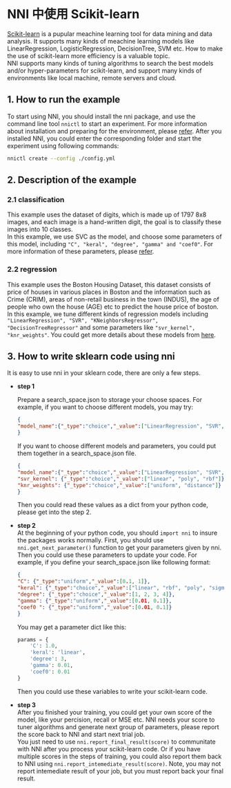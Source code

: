 # NNI 中使用 Scikit-learn

[Scikit-learn](https://github.com/scikit-learn/scikit-learn) is a pupular meachine learning tool for data mining and data analysis. It supports many kinds of meachine learning models like LinearRegression, LogisticRegression, DecisionTree, SVM etc. How to make the use of scikit-learn more efficiency is a valuable topic.  
NNI supports many kinds of tuning algorithms to search the best models and/or hyper-parameters for scikit-learn, and support many kinds of environments like local machine, remote servers and cloud.

## 1. How to run the example

To start using NNI, you should install the nni package, and use the command line tool `nnictl` to start an experiment. For more information about installation and preparing for the environment, please [refer](QuickStart.md). After you installed NNI, you could enter the corresponding folder and start the experiment using following commands:

```bash
nnictl create --config ./config.yml
```

## 2. Description of the example

### 2.1 classification

This example uses the dataset of digits, which is made up of 1797 8x8 images, and each image is a hand-written digit, the goal is to classify these images into 10 classes.  
In this example, we use SVC as the model, and choose some parameters of this model, including `"C", "keral", "degree", "gamma" and "coef0"`. For more information of these parameters, please [refer](https://scikit-learn.org/stable/modules/generated/sklearn.svm.SVC.html).

### 2.2 regression

This example uses the Boston Housing Dataset, this dataset consists of price of houses in various places in Boston and the information such as Crime (CRIM), areas of non-retail business in the town (INDUS), the age of people who own the house (AGE) etc to predict the house price of boston. In this example, we tune different kinds of regression models including `"LinearRegression", "SVR", "KNeighborsRegressor", "DecisionTreeRegressor"` and some parameters like `"svr_kernel", "knr_weights"`. You could get more details about these models from [here](https://scikit-learn.org/stable/supervised_learning.html#supervised-learning).

## 3. How to write sklearn code using nni

It is easy to use nni in your sklearn code, there are only a few steps.

* **step 1**
    
    Prepare a search_space.json to storage your choose spaces. For example, if you want to choose different models, you may try:
    
    ```json
    {
    "model_name":{"_type":"choice","_value":["LinearRegression", "SVR", "KNeighborsRegressor", "DecisionTreeRegressor"]}
    }
    ```
    
    If you want to choose different models and parameters, you could put them together in a search_space.json file.
    
    ```json
    {
    "model_name":{"_type":"choice","_value":["LinearRegression", "SVR", "KNeighborsRegressor", "DecisionTreeRegressor"]},
    "svr_kernel": {"_type":"choice","_value":["linear", "poly", "rbf"]},
    "knr_weights": {"_type":"choice","_value":["uniform", "distance"]}
    }
    ```
    
    Then you could read these values as a dict from your python code, please get into the step 2.

* **step 2**  
    At the beginning of your python code, you should `import nni` to insure the packages works normally. First, you should use `nni.get_next_parameter()` function to get your parameters given by nni. Then you could use these parameters to update your code. For example, if you define your search_space.json like following format:
    
    ```json
    {
    "C": {"_type":"uniform","_value":[0.1, 1]},
    "keral": {"_type":"choice","_value":["linear", "rbf", "poly", "sigmoid"]},
    "degree": {"_type":"choice","_value":[1, 2, 3, 4]},
    "gamma": {"_type":"uniform","_value":[0.01, 0.1]},
    "coef0 ": {"_type":"uniform","_value":[0.01, 0.1]}
    }
    ```
    
    You may get a parameter dict like this:
    
    ```python
    params = {
        'C': 1.0,
        'keral': 'linear',
        'degree': 3,
        'gamma': 0.01,
        'coef0': 0.01
    }
    ```
    
    Then you could use these variables to write your scikit-learn code.

* **step 3**  
    After you finished your training, you could get your own score of the model, like your percision, recall or MSE etc. NNI needs your score to tuner algorithms and generate next group of parameters, please report the score back to NNI and start next trial job.  
    You just need to use `nni.report_final_result(score)` to communitate with NNI after you process your scikit-learn code. Or if you have multiple scores in the steps of training, you could also report them back to NNI using `nni.report_intemediate_result(score)`. Note, you may not report intemediate result of your job, but you must report back your final result.